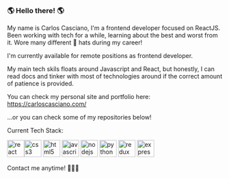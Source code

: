 ### 🌎 Hello there! 🌎

My name is Carlos Casciano, I'm a frontend developer focused on ReactJS.
Been working with tech for a while, learning about the best and worst from it. 
Wore many different 🎩 hats during my career! 

I'm currently available for remote positions as frontend developer.

My main tech skils floats around Javascript and React, but honestly, I can read docs and tinker with most of technologies around if the correct amount of patience is provided.


You can check my personal site and portfolio here: https://carloscasciano.com/

...or you can check some of my repositories below!

Current Tech Stack:
<p align="left"><img src="https://devicons.github.io/devicon/devicon.git/icons/react/react-original-wordmark.svg" alt="react" width="40" height="40"/><img src="https://devicons.github.io/devicon/devicon.git/icons/css3/css3-original-wordmark.svg" alt="css3" width="40" height="40"/> <img src="https://devicons.github.io/devicon/devicon.git/icons/html5/html5-original-wordmark.svg" alt="html5" width="40" height="40"/> <img src="https://devicons.github.io/devicon/devicon.git/icons/javascript/javascript-original.svg" alt="javascript" width="40" height="40"/> <img src="https://devicons.github.io/devicon/devicon.git/icons/nodejs/nodejs-original-wordmark.svg" alt="nodejs" width="40" height="40"/> <img src="https://devicons.github.io/devicon/devicon.git/icons/python/python-original-wordmark.svg" alt="python" width="40" height="40"/> <img src="https://devicons.github.io/devicon/devicon.git/icons/redux/redux-original.svg" alt="redux" width="40" height="40"/> <img src="https://devicons.github.io/devicon/devicon.git/icons/express/express-original-wordmark.svg" alt="express" width="40" height="40"/></p>

Contact me anytime! 🤙🤙🤙
